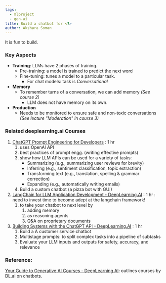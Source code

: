 ```yaml
---
tags:
  - mlproject
  - gen-ai
title: Build a chatbot for <?>
author: Akshara Soman
---
```


It is fun to build.

### Key Aspects
- **Training**: LLMs have 2 phases of training.
	- Pre-training: a model is trained to predict the next word
	- Fine-tuning: tunes a model to a particular task.
		- For chat models: task is *Conversational*
- **Memory**
	- To remember turns of a conversation, we can add memory *(See course 2)*
		- LLM does not have memory on its own.
- **Production**
	- Needs to be monitored to ensure safe and non-toxic conversations *(See lecture "Moderation" in  course 3)*

### Related deeplearning.ai Courses
1. [ChatGPT Prompt Engineering for Developers](https://www.deeplearning.ai/short-courses/chatgpt-prompt-engineering-for-developers/) : 1 hr 
	1. uses OpenAI API
	2. best practices of prompt engg. (writing effective prompts)
	3. show how LLM APIs can be used for a variety of tasks:
		- Summarizing (e.g., summarizing user reviews for brevity)
		- Inferring (e.g., sentiment classification, topic extraction)
		- Transforming text (e.g., translation, spelling & grammar correction)
		- Expanding (e.g., automatically writing emails)
	4. Build a custom chatbot (a pizza bot with GUI)
2. [LangChain for LLM Application Development - DeepLearning.AI](https://www.deeplearning.ai/short-courses/langchain-for-llm-application-development/) : 1 hr : need to invest  time to become adept at the langchain framework!
	1. to take your chatbot to next level by 
		1. adding memory
		2. as reasoning agents
		3. Q&A on proprietary documents
3. [Building Systems with the ChatGPT API - DeepLearning.AI](https://www.deeplearning.ai/short-courses/building-systems-with-chatgpt/) : 1 hr
	1. Build a A customer service chatbot
	2. Multistage prompts: to split complex tasks into a pipeline of subtasks
	3. Evaluate your LLM inputs and outputs for safety, accuracy, and relevance
### Reference: 
[Your Guide to Generative AI Courses - DeepLearning.AI](https://www.deeplearning.ai/resources/generative-ai-courses-guide/): outlines courses by DL.ai on chatbots.


